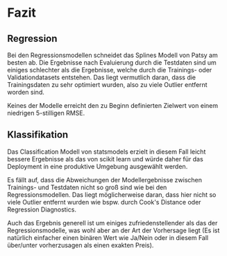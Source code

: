 # Fazit

## Regression

Bei den Regressionsmodellen schneidet das Splines Modell von Patsy am besten ab. Die Ergebnisse nach Evaluierung durch die Testdaten sind um einiges schlechter als die Ergebnisse, welche durch die Trainings- oder Validationdatasets entstehen. Das liegt vermutlich daran, dass die Trainingsdaten zu sehr optimiert wurden, also zu viele Outlier entfernt worden sind.

Keines der Modelle erreicht den zu Beginn definierten Zielwert von einem niedrigen 5-stilligen RMSE.

## Klassifikation

Das Classification Modell von statsmodels erzielt in diesem Fall leicht bessere Ergebnisse als das von scikit learn und würde daher für das Deployment in eine produktive Umgebung ausgewählt werden.

Es fällt auf, dass die Abweichungen der Modellergebnisse zwischen Trainings- und Testdaten nicht so groß sind wie bei den Regressionsmodellen. Das liegt möglicherweise daran, dass hier nicht so viele Outlier entfernt wurden wie bspw. durch Cook's Distance oder Regression Diagnostics.

Auch das Ergebnis generell ist um einiges zufriedenstellender als das der Regressionsmodelle, was wohl aber an der Art der Vorhersage liegt (Es ist natürlich einfacher einen binären Wert wie Ja/Nein oder in diesem Fall über/unter vorherzusagen als einen exakten Preis).
